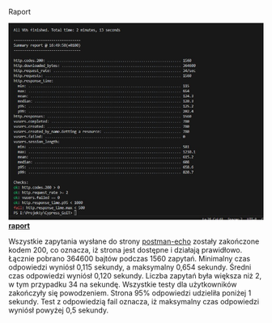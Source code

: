 Raport

![raport](https://github.com/Verishek/Cypress_GoIT/blob/main/artillery/summary_raport.jpg)
__[raport](https://drive.google.com/file/d/1B7nzTT6mNkAb7WB0FIr1GFXBrEb9uw-N/view?usp=sharing)__


Wszystkie zapytania wysłane do strony [postman-echo](https://postman-echo.com) zostały zakończone kodem 200, co oznacza, iż strona jest dostępne i działają prawidłowo. Łącznie pobrano 364600 bajtów podczas 1560 zapytań. Minimalny czas odpowiedzi wyniósł 0,115 sekundy, a maksymalny 0,654 sekundy. Średni czas odpowiedzi wyniósł 0,120 sekundy. 
Liczba zapytań była większa niż 2, w tym przypadku 34 na sekundę.
Wszystkie testy dla użytkowników zakończyły się powodzeniem.
Strona 95% odpowiedzi udzieliła poniżej 1 sekundy.
Test z odpowiedzią fail oznacza, iż maksymalny czas odpowiedzi wyniósł powyżej 0,5 sekundy.